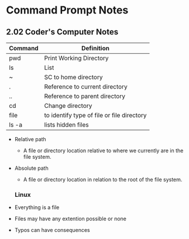 # Command Prompt Notes
## 2.02 Coder's Computer Notes

Command | Definition 
--------|-----------
pwd | Print Working Directory
ls | List
~ | SC to home directory
. | Reference to current directory
.. | Reference to parent directory
cd | Change directory
file | to identify type of file or file directory
ls -a | lists hidden files

- Relative path
  - A file or directory location relative to where we currently are in the file system.
- Absolute path
  - A file or directory location in relation to the root of the file system.
  
  ### Linux
  
- Everything is a file
- Files may have any extention possible or none
- Typos can have consequences


